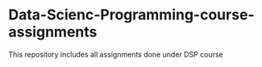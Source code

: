 # Data-Scienc-Programming-course-assignments

This repository includes all assignments done under DSP course 
